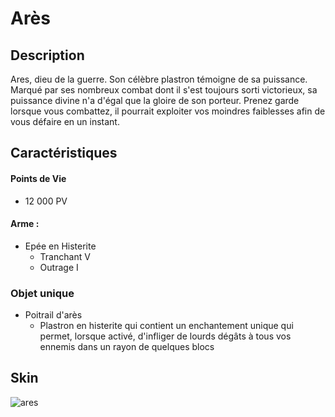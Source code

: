 # Arès

## Description 
Ares, dieu de la guerre. Son célèbre plastron témoigne de sa puissance. Marqué par ses nombreux combat dont il s'est toujours sorti victorieux, sa puissance divine n'a d'égal que la gloire de son porteur. Prenez garde lorsque vous combattez, il pourrait exploiter vos moindres faiblesses afin de vous défaire en un instant.

## Caractéristiques

#### __Points de Vie__
+ 12 000 PV

#### __Arme :__
+ Epée en Histerite 
  - Tranchant V
  - Outrage I
  
### Objet unique 
+ Poitrail d'arès
  - Plastron en histerite qui contient un enchantement unique qui permet, lorsque activé, d'infliger de lourds dégâts à tous vos ennemis dans un rayon de quelques blocs

## Skin

![ares](https://raw.githubusercontent.com/HisteriaMC/histeria-wiki/main/.assets/boss/ares.png)


